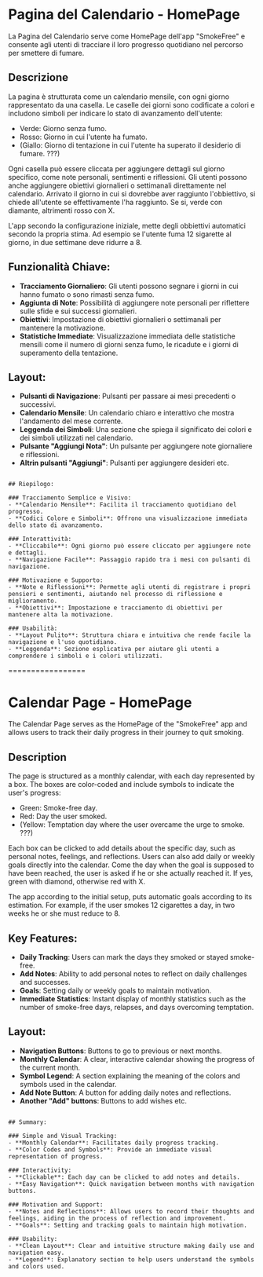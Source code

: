 # Pagina del Calendario - HomePage

La Pagina del Calendario serve come HomePage dell'app "SmokeFree" e consente agli utenti di tracciare il loro progresso quotidiano nel percorso per smettere di fumare.


## Descrizione

La pagina è strutturata come un calendario mensile, con ogni giorno rappresentato da una casella. Le caselle dei giorni sono codificate a colori e includono simboli per indicare lo stato di avanzamento dell'utente:

- Verde: Giorno senza fumo.
- Rosso: Giorno in cui l'utente ha fumato.
- (Giallo: Giorno di tentazione in cui l'utente ha superato il desiderio di fumare. ???)

Ogni casella può essere cliccata per aggiungere dettagli sul giorno specifico, come note personali, sentimenti e riflessioni. Gli utenti possono anche aggiungere obiettivi giornalieri o settimanali direttamente nel calendario. Arrivato il giorno in cui si dovrebbe aver raggiunto l'obbiettivo, si chiede all'utente se effettivamente l'ha raggiunto. Se si, verde con diamante, altrimenti rosso con X.

L'app secondo la configurazione iniziale, mette degli obbiettivi automatici secondo la propria stima. Ad esempio se l'utente fuma 12 sigarette al giorno, in due settimane deve ridurre a 8.


## Funzionalità Chiave:

- **Tracciamento Giornaliero**: Gli utenti possono segnare i giorni in cui hanno fumato o sono rimasti senza fumo.
- **Aggiunta di Note**: Possibilità di aggiungere note personali per riflettere sulle sfide e sui successi giornalieri.
- **Obiettivi**: Impostazione di obiettivi giornalieri o settimanali per mantenere la motivazione.
- **Statistiche Immediate**: Visualizzazione immediata delle statistiche mensili come il numero di giorni senza fumo, le ricadute e i giorni di superamento della tentazione.

## Layout:

- **Pulsanti di Navigazione**: Pulsanti per passare ai mesi precedenti o successivi.
- **Calendario Mensile**: Un calendario chiaro e interattivo che mostra l'andamento del mese corrente.
- **Leggenda dei Simboli**: Una sezione che spiega il significato dei colori e dei simboli utilizzati nel calendario.
- **Pulsante "Aggiungi Nota"**: Un pulsante per aggiungere note giornaliere e riflessioni.
- **Altrin pulsanti "Aggiungi"**: Pulsanti per aggiungere desideri etc.

~~~~~~~~~~~~~~~~~~~~~

## Riepilogo:

### Tracciamento Semplice e Visivo:
- **Calendario Mensile**: Facilita il tracciamento quotidiano del progresso.
- **Codici Colore e Simboli**: Offrono una visualizzazione immediata dello stato di avanzamento.

### Interattività:
- **Cliccabile**: Ogni giorno può essere cliccato per aggiungere note e dettagli.
- **Navigazione Facile**: Passaggio rapido tra i mesi con pulsanti di navigazione.

### Motivazione e Supporto:
- **Note e Riflessioni**: Permette agli utenti di registrare i propri pensieri e sentimenti, aiutando nel processo di riflessione e miglioramento.
- **Obiettivi**: Impostazione e tracciamento di obiettivi per mantenere alta la motivazione.

### Usabilità:
- **Layout Pulito**: Struttura chiara e intuitiva che rende facile la navigazione e l'uso quotidiano.
- **Leggenda**: Sezione esplicativa per aiutare gli utenti a comprendere i simboli e i colori utilizzati.

~~~~~~~~~~~~~~~~~~~~~

=================

# Calendar Page - HomePage

The Calendar Page serves as the HomePage of the "SmokeFree" app and allows users to track their daily progress in their journey to quit smoking.

## Description

The page is structured as a monthly calendar, with each day represented by a box. The boxes are color-coded and include symbols to indicate the user's progress:

- Green: Smoke-free day.
- Red: Day the user smoked.
- (Yellow: Temptation day where the user overcame the urge to smoke. ???)

Each box can be clicked to add details about the specific day, such as personal notes, feelings, and reflections. Users can also add daily or weekly goals directly into the calendar. Come the day when the goal is supposed to have been reached, the user is asked if he or she actually reached it. If yes, green with diamond, otherwise red with X.

The app according to the initial setup, puts automatic goals according to its estimation. For example, if the user smokes 12 cigarettes a day, in two weeks he or she must reduce to 8.

## Key Features:

- **Daily Tracking**: Users can mark the days they smoked or stayed smoke-free.
- **Add Notes**: Ability to add personal notes to reflect on daily challenges and successes.
- **Goals**: Setting daily or weekly goals to maintain motivation.
- **Immediate Statistics**: Instant display of monthly statistics such as the number of smoke-free days, relapses, and days overcoming temptation.

## Layout:

- **Navigation Buttons**: Buttons to go to previous or next months.
- **Monthly Calendar**: A clear, interactive calendar showing the progress of the current month.
- **Symbol Legend**: A section explaining the meaning of the colors and symbols used in the calendar.
- **Add Note Button**: A button for adding daily notes and reflections.
- **Another "Add" buttons**: Buttons to add wishes etc.

~~~~~~~~~~~~~~~~~~~~~

## Summary:

### Simple and Visual Tracking:
- **Monthly Calendar**: Facilitates daily progress tracking.
- **Color Codes and Symbols**: Provide an immediate visual representation of progress.

### Interactivity:
- **Clickable**: Each day can be clicked to add notes and details.
- **Easy Navigation**: Quick navigation between months with navigation buttons.

### Motivation and Support:
- **Notes and Reflections**: Allows users to record their thoughts and feelings, aiding in the process of reflection and improvement.
- **Goals**: Setting and tracking goals to maintain high motivation.

### Usability:
- **Clean Layout**: Clear and intuitive structure making daily use and navigation easy.
- **Legend**: Explanatory section to help users understand the symbols and colors used.

~~~~~~~~~~~~~~~~~~~~~
